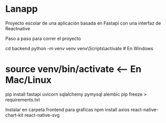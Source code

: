 # Lanapp
Proyecto escolar de una aplicación basada en Fastapi con una interfaz de Reactnative

Paso a paso para correr el proyecto

cd backend
python -m venv venv
venv\Scripts\activate     # En Windows
# source venv/bin/activate  <-- En Mac/Linux

pip install fastapi uvicorn sqlalchemy pymysql alembic
pip freeze > requirements.txt

Instalar en carpeta frontend para graficas
npm install axios react-native-chart-kit react-native-svg
